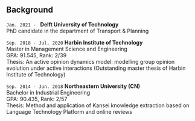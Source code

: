 ## Background

`Jan. 2021 - `
__Delft University of Technology__\
PhD candidate in the department of Transport & Planning

`Sep. 2018 - Jul. 2020`
__Harbin Institute of Technology__\
Master in Management Science and Engineering\
GPA: 91.545, Rank: 2/39\
Thesis: An active opinion dynamics model: modelling group opinion evolution under active interactions (Outstanding master thesis of Harbin Institute of Technology)

`Sep. 2014 - Jun. 2018`
__Northeastern University (CN)__\
Bachelor in Industrial Engineering\
GPA: 90.435, Rank: 2/57\
Thesis: Method and application of Kansei knowledge extraction based on Language Technology Platform and online reviews
